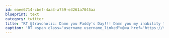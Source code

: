```yaml
---
id: eaee6714-cbef-4aa3-a759-e3261a7045aa
blueprint: text
category: twitter
title: "RT @travoholic: Damn you Paddy's Day!!! Damn you my inability to stop drinking at a certain time! Damn you hangovers! Damn you Friday ni ..."
caption: 'RT <span class="username username_linked">@<a href="https://twitter.com/travoholic" title="travoholic">travoholic</a></span>: Damn you Paddy''s Day!!! Damn you my inability to stop drinking at a certain time! Damn you hangovers! Damn you Friday ni ...'
---
```

